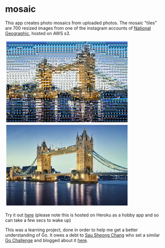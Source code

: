 mosaic
=====

This app creates photo mosaics from uploaded photos. The mosaic "tiles" are 700 resized images from one of the instagram accounts of [National Geographic](https://www.instagram.com/natgeo/), hosted on AWS s3.

<img src="https://github.com/billbell73/mosaic/raw/master/image/tower_bridge_example.png" alt="London Bridge example image" width="400">

Try it out [here](https://limitless-wave-94237.herokuapp.com/new) (please note this is hosted on Heroku as a hobby app and so can take a few secs to wake up)

This was a learning project, done in order to help me get a better understanding of Go. It owes a debt to [Sau Sheong Chang](https://github.com/sausheong) who set a similar [Go Challenge](https://twitter.com/golangchallenge) and blogged about it [here](https://blog.saush.com/2015/06/24/creating-a-photo-mosaic-web-app/).

